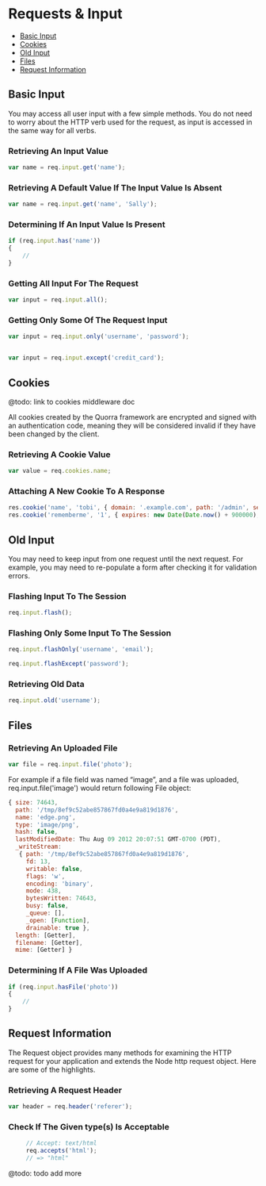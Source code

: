 # Requests & Input

 - [Basic Input](#basic-input)
 - [Cookies](#cookies)
 - [Old Input](#old-input)
 - [Files](#files)
 - [Request Information](#request-information)

## Basic Input

You may access all user input with a few simple methods. You do not need to worry about the HTTP verb used for the request, as input is accessed in the same way for all verbs.

### Retrieving An Input Value

```javascript
var name = req.input.get('name');
```

### Retrieving A Default Value If The Input Value Is Absent

```javascript
var name = req.input.get('name', 'Sally');
```

### Determining If An Input Value Is Present

```javascript
if (req.input.has('name'))
{
    //
}
```

### Getting All Input For The Request

```javascript
var input = req.input.all();
```

### Getting Only Some Of The Request Input

```javascript
var input = req.input.only('username', 'password');


var input = req.input.except('credit_card');
```

## Cookies

@todo: link to cookies middleware doc

All cookies created by the Quorra framework are encrypted and signed with an authentication code, meaning they will be
considered invalid if they have been changed by the client.

### Retrieving A Cookie Value

```javascript
var value = req.cookies.name;
```

### Attaching A New Cookie To A Response

```javascript
res.cookie('name', 'tobi', { domain: '.example.com', path: '/admin', secure: true });
res.cookie('rememberme', '1', { expires: new Date(Date.now() + 900000), httpOnly: true });
```

## Old Input

You may need to keep input from one request until the next request. For example, you may need to re-populate a form
after checking it for validation errors.

### Flashing Input To The Session

```javascript
req.input.flash();
```

### Flashing Only Some Input To The Session

```javascript
req.input.flashOnly('username', 'email');

req.input.flashExcept('password');
```

### Retrieving Old Data

```javascript
req.input.old('username');
```

## Files

### Retrieving An Uploaded File

```javascript
var file = req.input.file('photo');
```
For example if a file field was named “image”, and a file was uploaded, req.input.file('image') would return
following File object:

```javascript
{ size: 74643,
  path: '/tmp/8ef9c52abe857867fd0a4e9a819d1876',
  name: 'edge.png',
  type: 'image/png',
  hash: false,
  lastModifiedDate: Thu Aug 09 2012 20:07:51 GMT-0700 (PDT),
  _writeStream:
   { path: '/tmp/8ef9c52abe857867fd0a4e9a819d1876',
     fd: 13,
     writable: false,
     flags: 'w',
     encoding: 'binary',
     mode: 438,
     bytesWritten: 74643,
     busy: false,
     _queue: [],
     _open: [Function],
     drainable: true },
  length: [Getter],
  filename: [Getter],
  mime: [Getter] }
```

### Determining If A File Was Uploaded

```javascript
if (req.input.hasFile('photo'))
{
    //
}
```

## Request Information

The Request object provides many methods for examining the HTTP request for your application and extends the
Node http request object. Here are some of the highlights.

### Retrieving A Request Header

```javascript
var header = req.header('referer');
```

### Check If The Given type(s) Is Acceptable

```javascript
     // Accept: text/html
     req.accepts('html');
     // => "html"
```

@todo: todo add more